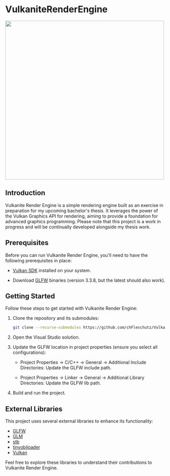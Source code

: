 # VulkaniteRenderEngine

<img src="https://upload.wikimedia.org/wikipedia/commons/3/30/Vulkan.svg" width="500"/>

## Introduction

Vulkanite Render Engine is a simple rendering engine built as an exercise in preparation for my upcoming bachelor's thesis. It leverages the power of the Vulkan Graphics API for rendering, aiming to provide a foundation for advanced graphics programming. Please note that this project is a work in progress and will be continually developed alongside my thesis work.

## Prerequisites

Before you can run Vulkanite Render Engine, you'll need to have the following prerequisites in place:

- [Vulkan SDK](https://vulkan.lunarg.com/) installed on your system.

- Download [GLFW](https://www.glfw.org/download.html) binaries (version 3.3.8, but the latest should also work).

## Getting Started

Follow these steps to get started with Vulkanite Render Engine:

1. Clone the repository and its submodules:

    ```bash
    git clone --recurse-submodules https://github.com/chFleschutz/VulkaniteRenderEngine.git
    ```

2. Open the Visual Studio solution.

3. Update the GLFW location in project properties (ensure you select all configurations):

    - Project Properties -> C/C++ -> General -> Additional Include Directories: Update the GLFW include path.
    
    - Project Properties -> Linker -> General -> Additional Library Directories: Update the GLFW lib path.

4. Build and run the project.

## External Libraries

This project uses several external libraries to enhance its functionality:

- [GLFW](https://github.com/glfw/glfw)
- [GLM](https://github.com/g-truc/glm)
- [stb](https://github.com/nothings/stb)
- [tinyobjloader](https://github.com/tinyobjloader/tinyobjloader)
- [Vulkan](https://www.vulkan.org/)

Feel free to explore these libraries to understand their contributions to Vulkanite Render Engine.

